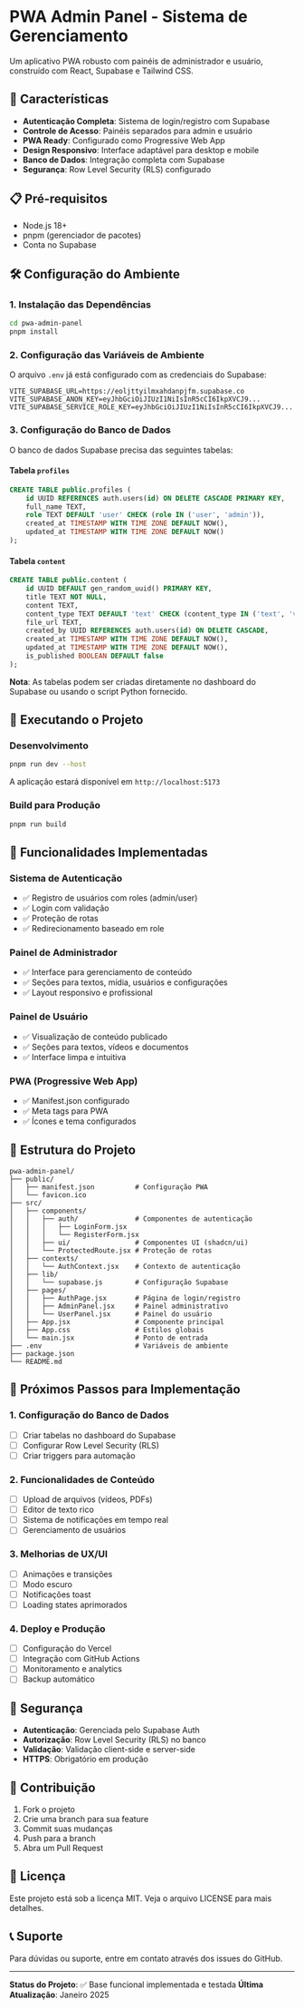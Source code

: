 # PWA Admin Panel - Sistema de Gerenciamento

Um aplicativo PWA robusto com painéis de administrador e usuário, construído com React, Supabase e Tailwind CSS.

## 🚀 Características

- **Autenticação Completa**: Sistema de login/registro com Supabase
- **Controle de Acesso**: Painéis separados para admin e usuário
- **PWA Ready**: Configurado como Progressive Web App
- **Design Responsivo**: Interface adaptável para desktop e mobile
- **Banco de Dados**: Integração completa com Supabase
- **Segurança**: Row Level Security (RLS) configurado

## 📋 Pré-requisitos

- Node.js 18+ 
- pnpm (gerenciador de pacotes)
- Conta no Supabase

## 🛠️ Configuração do Ambiente

### 1. Instalação das Dependências

```bash
cd pwa-admin-panel
pnpm install
```

### 2. Configuração das Variáveis de Ambiente

O arquivo `.env` já está configurado com as credenciais do Supabase:

```env
VITE_SUPABASE_URL=https://eoljttyilmxahdanpjfm.supabase.co
VITE_SUPABASE_ANON_KEY=eyJhbGciOiJIUzI1NiIsInR5cCI6IkpXVCJ9...
VITE_SUPABASE_SERVICE_ROLE_KEY=eyJhbGciOiJIUzI1NiIsInR5cCI6IkpXVCJ9...
```

### 3. Configuração do Banco de Dados

O banco de dados Supabase precisa das seguintes tabelas:

#### Tabela `profiles`
```sql
CREATE TABLE public.profiles (
    id UUID REFERENCES auth.users(id) ON DELETE CASCADE PRIMARY KEY,
    full_name TEXT,
    role TEXT DEFAULT 'user' CHECK (role IN ('user', 'admin')),
    created_at TIMESTAMP WITH TIME ZONE DEFAULT NOW(),
    updated_at TIMESTAMP WITH TIME ZONE DEFAULT NOW()
);
```

#### Tabela `content`
```sql
CREATE TABLE public.content (
    id UUID DEFAULT gen_random_uuid() PRIMARY KEY,
    title TEXT NOT NULL,
    content TEXT,
    content_type TEXT DEFAULT 'text' CHECK (content_type IN ('text', 'video', 'pdf', 'image')),
    file_url TEXT,
    created_by UUID REFERENCES auth.users(id) ON DELETE CASCADE,
    created_at TIMESTAMP WITH TIME ZONE DEFAULT NOW(),
    updated_at TIMESTAMP WITH TIME ZONE DEFAULT NOW(),
    is_published BOOLEAN DEFAULT false
);
```

**Nota**: As tabelas podem ser criadas diretamente no dashboard do Supabase ou usando o script Python fornecido.

## 🚀 Executando o Projeto

### Desenvolvimento
```bash
pnpm run dev --host
```

A aplicação estará disponível em `http://localhost:5173`

### Build para Produção
```bash
pnpm run build
```

## 📱 Funcionalidades Implementadas

### Sistema de Autenticação
- ✅ Registro de usuários com roles (admin/user)
- ✅ Login com validação
- ✅ Proteção de rotas
- ✅ Redirecionamento baseado em role

### Painel de Administrador
- ✅ Interface para gerenciamento de conteúdo
- ✅ Seções para textos, mídia, usuários e configurações
- ✅ Layout responsivo e profissional

### Painel de Usuário
- ✅ Visualização de conteúdo publicado
- ✅ Seções para textos, vídeos e documentos
- ✅ Interface limpa e intuitiva

### PWA (Progressive Web App)
- ✅ Manifest.json configurado
- ✅ Meta tags para PWA
- ✅ Ícones e tema configurados

## 🔧 Estrutura do Projeto

```
pwa-admin-panel/
├── public/
│   ├── manifest.json          # Configuração PWA
│   └── favicon.ico
├── src/
│   ├── components/
│   │   ├── auth/              # Componentes de autenticação
│   │   │   ├── LoginForm.jsx
│   │   │   └── RegisterForm.jsx
│   │   ├── ui/                # Componentes UI (shadcn/ui)
│   │   └── ProtectedRoute.jsx # Proteção de rotas
│   ├── contexts/
│   │   └── AuthContext.jsx    # Contexto de autenticação
│   ├── lib/
│   │   └── supabase.js        # Configuração Supabase
│   ├── pages/
│   │   ├── AuthPage.jsx       # Página de login/registro
│   │   ├── AdminPanel.jsx     # Painel administrativo
│   │   └── UserPanel.jsx      # Painel do usuário
│   ├── App.jsx                # Componente principal
│   ├── App.css                # Estilos globais
│   └── main.jsx               # Ponto de entrada
├── .env                       # Variáveis de ambiente
├── package.json
└── README.md
```

## 🎯 Próximos Passos para Implementação

### 1. Configuração do Banco de Dados
- [ ] Criar tabelas no dashboard do Supabase
- [ ] Configurar Row Level Security (RLS)
- [ ] Criar triggers para automação

### 2. Funcionalidades de Conteúdo
- [ ] Upload de arquivos (vídeos, PDFs)
- [ ] Editor de texto rico
- [ ] Sistema de notificações em tempo real
- [ ] Gerenciamento de usuários

### 3. Melhorias de UX/UI
- [ ] Animações e transições
- [ ] Modo escuro
- [ ] Notificações toast
- [ ] Loading states aprimorados

### 4. Deploy e Produção
- [ ] Configuração do Vercel
- [ ] Integração com GitHub Actions
- [ ] Monitoramento e analytics
- [ ] Backup automático

## 🔐 Segurança

- **Autenticação**: Gerenciada pelo Supabase Auth
- **Autorização**: Row Level Security (RLS) no banco
- **Validação**: Validação client-side e server-side
- **HTTPS**: Obrigatório em produção

## 🤝 Contribuição

1. Fork o projeto
2. Crie uma branch para sua feature
3. Commit suas mudanças
4. Push para a branch
5. Abra um Pull Request

## 📄 Licença

Este projeto está sob a licença MIT. Veja o arquivo LICENSE para mais detalhes.

## 📞 Suporte

Para dúvidas ou suporte, entre em contato através dos issues do GitHub.

---

**Status do Projeto**: ✅ Base funcional implementada e testada
**Última Atualização**: Janeiro 2025

